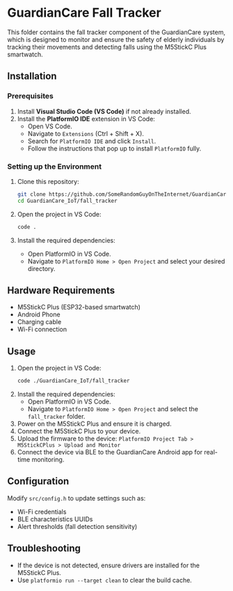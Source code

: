 # GuardianCare Fall Tracker

This folder contains the fall tracker component of the GuardianCare system, which is designed to monitor and ensure the safety of elderly individuals by tracking their movements and detecting falls using the M5StickC Plus smartwatch.

## Installation

### Prerequisites

1. Install **Visual Studio Code (VS Code)** if not already installed.
2. Install the **PlatformIO IDE** extension in VS Code:
   - Open VS Code.
   - Navigate to `Extensions` (Ctrl + Shift + X).
   - Search for `PlatformIO IDE` and click `Install`.
   - Follow the instructions that pop up to install `PlatformIO` fully.

### Setting up the Environment

1. Clone this repository:

   ```sh
   git clone https://github.com/SomeRandomGuyOnTheInternet/GuardianCare_IoT.git
   cd GuardianCare_IoT/fall_tracker
   ```

2. Open the project in VS Code:

   ```sh
   code .
   ```

3. Install the required dependencies:
   - Open PlatformIO in VS Code.
   - Navigate to `PlatformIO Home > Open Project` and select your desired directory.

## Hardware Requirements

- M5StickC Plus (ESP32-based smartwatch)
- Android Phone
- Charging cable
- Wi-Fi connection

## Usage

1. Open the project in VS Code:
   ```sh
   code ./GuardianCare_IoT/fall_tracker
   ```
2. Install the required dependencies:
   - Open PlatformIO in VS Code.
   - Navigate to `PlatformIO Home > Open Project` and select the `fall_tracker` folder.
3. Power on the M5StickC Plus and ensure it is charged.
4. Connect the M5StickC Plus to your device.
5. Upload the firmware to the device:
   `PlatformIO Project Tab > M5StickCPlus > Upload and Monitor`
6. Connect the device via BLE to the GuardianCare Android app for real-time monitoring.

## Configuration

Modify `src/config.h` to update settings such as:

- Wi-Fi credentials
- BLE characteristics UUIDs
- Alert thresholds (fall detection sensitivity)

## Troubleshooting

- If the device is not detected, ensure drivers are installed for the M5StickC Plus.
- Use `platformio run --target clean` to clear the build cache.
